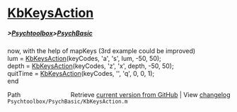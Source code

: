 # [KbKeysAction](KbKeysAction)
##### >[Psychtoolbox](Psychtoolbox)>[PsychBasic](PsychBasic)

 now, with the help of mapKeys (3rd example could be improved)  
lum = [KbKeysAction](KbKeysAction)(keyCodes, 'a', 's', lum, -50, 50);  
depth = [KbKeysAction](KbKeysAction)(keyCodes, 'z', 'x', depth, -50, 50);  
quitTime = [KbKeysAction](KbKeysAction)(keyCodes, '', 'q', 0, 0, 1);  
end  




<div class="code_header" style="text-align:right;">
  <span style="float:left;">Path&nbsp;&nbsp;</span> <span class="counter">Retrieve <a href=
  "https://raw.github.com/Psychtoolbox-3/Psychtoolbox-3/beta/Psychtoolbox/PsychBasic/KbKeysAction.m">current version from GitHub</a> | View <a href=
  "https://github.com/Psychtoolbox-3/Psychtoolbox-3/commits/beta/Psychtoolbox/PsychBasic/KbKeysAction.m">changelog</a></span>
</div>
<div class="code">
  <code>Psychtoolbox/PsychBasic/KbKeysAction.m</code>
</div>

